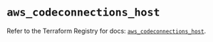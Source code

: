 # `aws_codeconnections_host`

Refer to the Terraform Registry for docs: [`aws_codeconnections_host`](https://registry.terraform.io/providers/hashicorp/aws/5.96.0/docs/resources/codeconnections_host).

